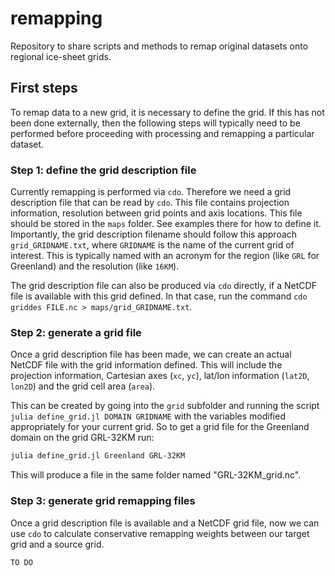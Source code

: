# remapping
Repository to share scripts and methods to remap original datasets onto regional ice-sheet grids.

## First steps

To remap data to a new grid, it is necessary to define the grid. If this has not been done externally, then the following steps will typically need to be performed before proceeding with processing and remapping a particular dataset.

### Step 1: define the grid description file

Currently remapping is performed via `cdo`. Therefore we need a grid description file that can be read by `cdo`. This file contains projection information, resolution between grid points and axis locations. This file should be stored in the `maps` folder. See examples there for how to define it. Importantly, the grid description filename should follow this approach `grid_GRIDNAME.txt`, where `GRIDNAME` is the name of the current grid of interest. This is typically named with an acronym for the region (like `GRL` for Greenland) and the resolution (like `16KM`).

The grid description file can also be produced via `cdo` directly, if a NetCDF file is available with this grid defined. In that case, run the command `cdo griddes FILE.nc > maps/grid_GRIDNAME.txt`.

### Step 2: generate a grid file

Once a grid description file has been made, we can create an actual NetCDF file with the grid information defined. This will include the projection information, Cartesian axes (`xc`, `yc`), lat/lon information (`lat2D`, `lon2D`) and the grid cell area (`area`).

This can be created by going into the `grid` subfolder and running the script `julia define_grid.jl DOMAIN GRIDNAME` with the variables modified appropriately for your current grid. So to get a grid file for the Greenland domain on the grid GRL-32KM run:

```bash
julia define_grid.jl Greenland GRL-32KM
```

This will produce a file in the same folder named "GRL-32KM_grid.nc".

### Step 3: generate grid remapping files

Once a grid description file is available and a NetCDF grid file, now we can use `cdo` to calculate conservative remapping weights between our target grid and a source grid.

```bash
TO DO
```
